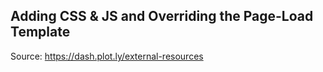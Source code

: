 ## Adding CSS & JS and Overriding the Page-Load Template

Source: https://dash.plot.ly/external-resources